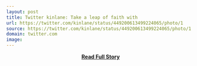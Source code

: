 ```yaml
---
layout: post
title: Twitter kinlane: Take a leap of faith with 
url: https://twitter.com/kinlane/status/449200613499224065/photo/1
source: https://twitter.com/kinlane/status/449200613499224065/photo/1
domain: twitter.com
image: 
---
```


<p></p>
<center><p><a href="https://twitter.com/kinlane/status/449200613499224065/photo/1" style='padding:25px; font-sze:18px; font-weight: bold;'>Read Full Story</a></p></center>
